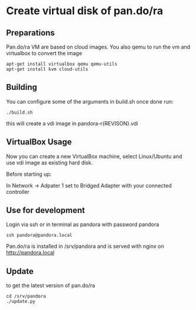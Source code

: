 # Create virtual disk of pan.do/ra

## Preparations

Pan.do/ra VM are based on cloud images.
You also qemu to run the vm and virtualbox to convert the image

    apt-get install virtualbox qemu qemu-utils
    apt-get install kvm cloud-utils


## Building

You can configure some of the arguments in build.sh once done run:

    ./build.sh

this will create a vdi image in pandora-r{REVISON}.vdi


## VirtualBox Usage

Now you can create a new VirtualBox machine,
select Linux/Ubuntu and use vdi image as existing hard disk.

Before starting up:

 In Network -> Adpater 1 set to Bridged Adapter with your connected controller


## Use for development

Login via ssh or in terminal as pandora with password pandora

    ssh pandora@pandora.local

Pan.do/ra is installed in /srv/pandora and is served with nginx on http://pandora.local


## Update

to get the latest version of pan.do/ra

    cd /srv/pandora
    ./update.py

